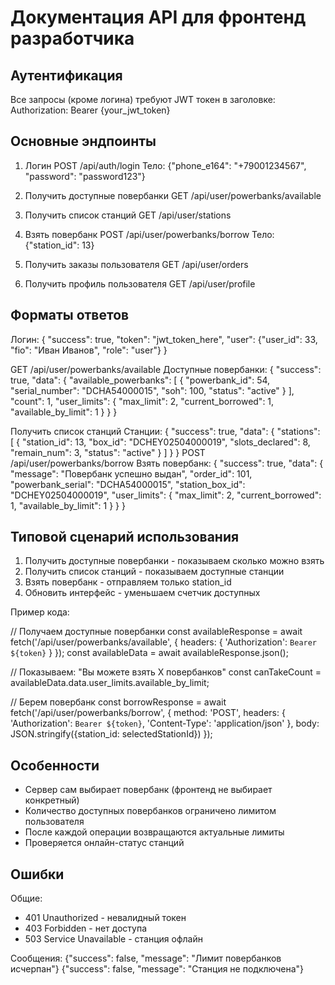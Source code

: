 # Документация API для фронтенд разработчика

## Аутентификация

Все запросы (кроме логина) требуют JWT токен в заголовке:
Authorization: Bearer {your_jwt_token}


## Основные эндпоинты

1. Логин
POST /api/auth/login
Тело: {"phone_e164": "+79001234567", "password": "password123"}

2. Получить доступные повербанки
GET /api/user/powerbanks/available

3. Получить список станций
GET /api/user/stations

4. Взять повербанк
POST /api/user/powerbanks/borrow
Тело: {"station_id": 13}


5. Получить заказы пользователя
GET /api/user/orders

6. Получить профиль пользователя
GET /api/user/profile


## Форматы ответов

Логин:
{
    "success": true,
  "token": "jwt_token_here",
  "user": {"user_id": 33, "fio": "Иван Иванов", "role": "user"}
}

GET /api/user/powerbanks/available
Доступные повербанки:
{
  "success": true,
  "data": {
    "available_powerbanks": [
      {
        "powerbank_id": 54,
        "serial_number": "DCHA54000015",
        "soh": 100,
        "status": "active"
      }
    ],
    "count": 1,
    "user_limits": {
      "max_limit": 2,
      "current_borrowed": 1,
      "available_by_limit": 1
    }
  }
}

 Получить список станций
Станции:
{
  "success": true,
  "data": {
    "stations": [
      {
        "station_id": 13,
        "box_id": "DCHEY02504000019",
        "slots_declared": 8,
        "remain_num": 3,
        "status": "active"
      }
    ]
  }
}
POST /api/user/powerbanks/borrow
Взять повербанк:
{
  "success": true,
  "data": {
    "message": "Повербанк успешно выдан",
    "order_id": 101,
    "powerbank_serial": "DCHA54000015",
    "station_box_id": "DCHEY02504000019",
    "user_limits": {
      "max_limit": 2,
      "current_borrowed": 1,
      "available_by_limit": 1
    }
  }
}


## Типовой сценарий использования

1. Получить доступные повербанки - показываем сколько можно взять
2. Получить список станций - показываем доступные станции
3. Взять повербанк - отправляем только station_id
4. Обновить интерфейс - уменьшаем счетчик доступных

Пример кода:

// Получаем доступные повербанки
const availableResponse = await fetch('/api/user/powerbanks/available', {
  headers: { 'Authorization': `Bearer ${token}` }
});
const availableData = await availableResponse.json();

// Показываем: "Вы можете взять X повербанков"
const canTakeCount = availableData.data.user_limits.available_by_limit;

// Берем повербанк
const borrowResponse = await fetch('/api/user/powerbanks/borrow', {
  method: 'POST',
  headers: { 
    'Authorization': `Bearer ${token}`,
    'Content-Type': 'application/json'
  },
  body: JSON.stringify({station_id: selectedStationId})
});


## Особенности

- Сервер сам выбирает повербанк (фронтенд не выбирает конкретный)
- Количество доступных повербанков ограничено лимитом пользователя
- После каждой операции возвращаются актуальные лимиты
- Проверяется онлайн-статус станций


## Ошибки

Общие:
- 401 Unauthorized - невалидный токен
- 403 Forbidden - нет доступа
- 503 Service Unavailable - станция офлайн

Сообщения:
{"success": false, "message": "Лимит повербанков исчерпан"}
{"success": false, "message": "Станция не подключена"}